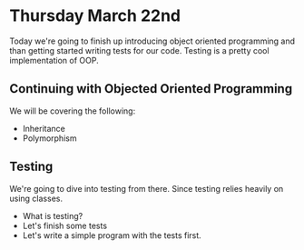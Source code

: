 # Thursday March 22nd
Today we're going to finish up introducing object oriented programming and than getting started writing tests for our code. Testing is a pretty cool implementation of OOP.

## Continuing with Objected Oriented Programming
We will be covering the following:
- Inheritance
- Polymorphism

## Testing
We're going to dive into testing from there. Since testing relies heavily on using classes. 
- What is testing?
- Let's finish some tests
- Let's write a simple program with the tests first.
